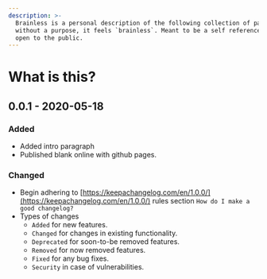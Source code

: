 ```yaml
---
description: >-
  Brainless is a personal description of the following collection of pages;
  without a purpose, it feels `brainless`. Meant to be a self reference source,
  open to the public.
---
```


# What is this?

## 0.0.1 - 2020-05-18

### Added

* Added intro paragraph
* Published blank online with github pages.

### Changed

* Begin adhering to [https://keepachangelog.com/en/1.0.0/](https://keepachangelog.com/en/1.0.0/) rules  section `How do I make a good changelog?`
* Types of changes
  * `Added` for new features.
  * `Changed` for changes in existing functionality.
  * `Deprecated` for soon-to-be removed features.
  * `Removed` for now removed features.
  * `Fixed` for any bug fixes.
  * `Security` in case of vulnerabilities.



